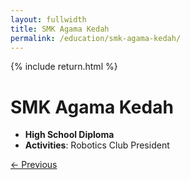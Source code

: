 ```yaml
---
layout: fullwidth
title: SMK Agama Kedah
permalink: /education/smk-agama-kedah/
---
```


{% include return.html %}

# SMK Agama Kedah

- **High School Diploma**  
- **Activities**: Robotics Club President

<footer class="page-return-footer">
  <a href="/projects/project1" class="return-btn">← Previous</a>
</footer>
